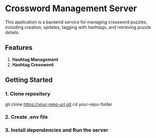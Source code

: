 # Crossword Management Server

This application is a backend service for managing crossword puzzles, including creation, updates, tagging with hashtags, and retrieving puzzle details.

## Features

1.  **Hashtag Management**
2.  **Hashtag Crossword**

## Getting Started

### 1. Clone repository
git clone https://your-repo-url.git
cd your-repo-folder

### 2. Create .env file
### 3. Install dependencies and Run the server

